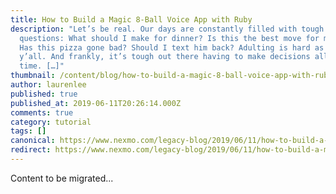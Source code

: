 ```yaml
---
title: How to Build a Magic 8-Ball Voice App with Ruby
description: "Let’s be real. Our days are constantly filled with tough
  questions: What should I make for dinner? Is this the best move for my career?
  Has this pizza gone bad? Should I text him back? Adulting is hard as heck,
  y’all. And frankly, it’s tough out there having to make decisions all of the
  time. […]"
thumbnail: /content/blog/how-to-build-a-magic-8-ball-voice-app-with-ruby-dr/Magic-8-Ball_1200x600.jpg
author: laurenlee
published: true
published_at: 2019-06-11T20:26:14.000Z
comments: true
category: tutorial
tags: []
canonical: https://www.nexmo.com/legacy-blog/2019/06/11/how-to-build-a-magic-8-ball-voice-app-with-ruby-dr
redirect: https://www.nexmo.com/legacy-blog/2019/06/11/how-to-build-a-magic-8-ball-voice-app-with-ruby-dr
---
```


Content to be migrated...
